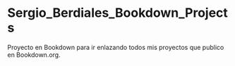 # Sergio_Berdiales_Bookdown_Projects


Proyecto en Bookdown para ir enlazando todos mis proyectos que publico en Bookdown.org.